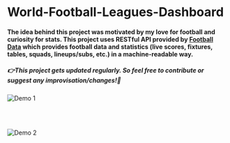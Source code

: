 # World-Football-Leagues-Dashboard

#### The idea behind this project was motivated by my love for football and curiosity for stats. This project uses RESTful API provided by [Football Data](https://www.football-data.org/) which provides football data and statistics (live scores, fixtures, tables, squads, lineups/subs, etc.) in a machine-readable way.


##### 👉This project gets updated regularly. So feel free to contribute or suggest any improvisation/changes!🤘


![Demo 1](one.gif)

<br><br>

![Demo 2](two.gif)